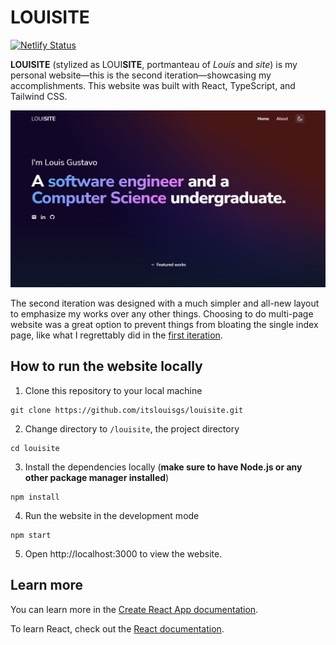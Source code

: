 # LOUISITE
[![Netlify Status](https://api.netlify.com/api/v1/badges/b5ed574c-98f0-4d7e-bec5-ebcf23f65039/deploy-status)](https://app.netlify.com/sites/louisite/deploys)

**LOUISITE** (stylized as LOUI**SITE**, portmanteau of *Louis* and *site*) is my personal website—this is the second iteration—showcasing my accomplishments. This website was built with React, TypeScript, and Tailwind CSS.

![Preview](src/__data/img/preview.png)

The second iteration was designed with a much simpler and all-new layout to emphasize my works over any other things. Choosing to do multi-page website was a great option to prevent things from bloating the single index page, like what I regrettably did in the [first iteration](https://github.com/itslouisgs/louisite-v1).

## How to run the website locally
1. Clone this repository to your local machine
```
git clone https://github.com/itslouisgs/louisite.git
```

2. Change directory to `/louisite`, the project directory
```
cd louisite
```

3. Install the dependencies locally (**make sure to have Node.js or any other package manager installed**)
```
npm install
```

4. Run the website in the development mode
```
npm start
```

5. Open http://localhost:3000 to view the website.

## Learn more
You can learn more in the [Create React App documentation](https://facebook.github.io/create-react-app/docs/getting-started).

To learn React, check out the [React documentation](https://reactjs.org/).
